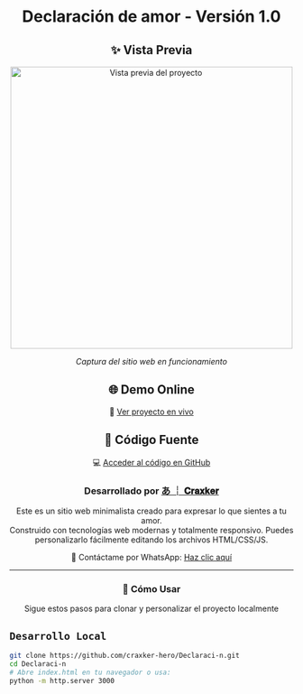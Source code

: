<div align="center">
<h1>
Declaración de amor - Versión 1.0
</h1>
</div>

<!-- Sección de Vista Previa -->
<div align="center">
<h2>✨ Vista Previa</h2>
<img src="https://raw.githubusercontent.com/craxker-hero/Declaraci-n/main/assets/preview.png" width="500" alt="Vista previa del proyecto">
<p><em>Captura del sitio web en funcionamiento</em></p>
</div>

<!-- Sección del Proyecto Web -->
<div align="center">
<h2>🌐 Demo Online</h2>
<p>
🚀 <a href="https://craxker-hero.github.io/Declaraci-n/" target="_blank">Ver proyecto en vivo</a>
</p>

<h2>📂 Código Fuente</h2>
<p>
💻 <a href="https://github.com/craxker-hero/Declaraci-n" target="_blank">Acceder al código en GitHub</a>
</p>
</div>

<div align="center">
<h3>
Desarrollado por <a href="https://github.com/craxker-hero">あ ┊ 𝐂𝐫𝐚𝐱𝐤𝐞𝐫</a>
</h3>
</div>

<div align="center">
<p>
Este es un sitio web minimalista creado para expresar lo que sientes a tu amor. 
<br>
Construido con tecnologías web modernas y totalmente responsivo. Puedes personalizarlo fácilmente editando los archivos HTML/CSS/JS.
</p>

<!-- Contacto WhatsApp -->
<p>
📱 Contáctame por WhatsApp: 
<a href="https://wa.me/TUNUMERODETELEFONO" target="_blank">Haz clic aquí</a>
</p>
</div>

---
<div align="center">
<h3>
🚀 Cómo Usar
</h3>
<p>
Sigue estos pasos para clonar y personalizar el proyecto localmente
</p>
</div>

## `Desarrollo Local`
```bash
git clone https://github.com/craxker-hero/Declaraci-n.git
cd Declaraci-n
# Abre index.html en tu navegador o usa:
python -m http.server 3000